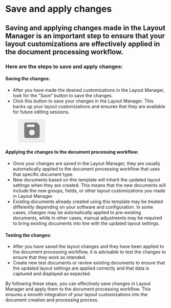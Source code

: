 # Save and apply changes

## Saving and applying changes made in the Layout Manager is an important step to ensure that your layout customizations are effectively applied in the document processing workflow.

### Here are the steps to save and apply changes:

#### Saving the changes:

* After you have made the desired customizations in the Layout Manager, look for the "Save" button to save the changes.&#x20;
* Click this button to save your changes in the Layout Manager. This backs up your layout customizations and ensures that they are available for future editing sessions.

<figure><img src="../../../../.gitbook/assets/image (156).png" alt=""><figcaption></figcaption></figure>

#### Applying the changes to the document processing workflow:

* Once your changes are saved in the Layout Manager, they are usually automatically applied to the document processing workflow that uses that specific document type.
* New documents based on this template will inherit the updated layout settings when they are created. This means that the new documents will include the new groups, fields, or other layout customizations you made in Layout Manager.&#x20;
* Existing documents already created using this template may be treated differently depending on your software and configuration. In some cases, changes may be automatically applied to pre-existing documents, while in other cases, manual adjustments may be required to bring existing documents into line with the updated layout settings.

#### Testing the changes:

* After you have saved the layout changes and they have been applied to the document processing workflow, it is advisable to test the changes to ensure that they work as intended.&#x20;
* Create new test documents or review existing documents to ensure that the updated layout settings are applied correctly and that data is captured and displayed as expected.&#x20;

By following these steps, you can effectively save changes in Layout Manager and apply them to the document processing workflow. This ensures a smooth integration of your layout customizations into the document creation and processing process.


